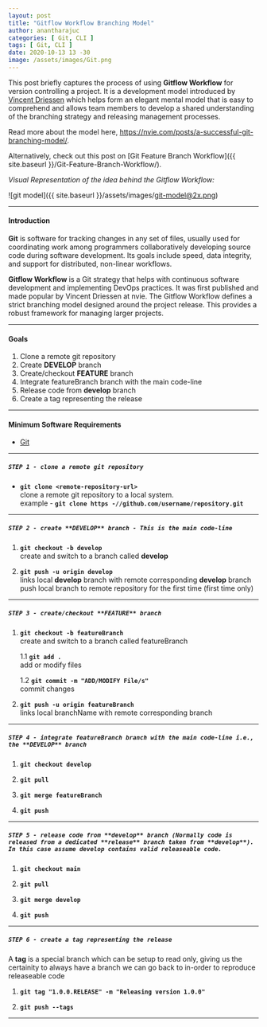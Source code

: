 ```yaml
---
layout: post
title: "Gitflow Workflow Branching Model"
author: anantharajuc
categories: [ Git, CLI ]
tags: [ Git, CLI ]
date: 2020-10-13 13 -30
image: /assets/images/Git.png
---
```


This post briefly captures the process of using **Gitflow Workflow** for version controlling a project. It is a development model introduced by <a href="https://nvie.com/about/" target="_blank" >Vincent Driessen</a> which helps form an elegant mental model that is easy to comprehend and allows team members to develop a shared understanding of the branching strategy and releasing management processes.

Read more about the model here, <https://nvie.com/posts/a-successful-git-branching-model/>.  

Alternatively, check out this post on [Git Feature Branch Workflow]({{ site.baseurl }}/Git-Feature-Branch-Workflow/).  

*Visual Representation of the idea behind the Gitflow Workflow:* 

![git model]({{ site.baseurl }}/assets/images/git-model@2x.png)

---

#### Introduction

**Git** is software for tracking changes in any set of files, usually used for coordinating work among programmers collaboratively developing source code during software development. Its goals include speed, data integrity, and support for distributed, non-linear workflows.

**Gitflow Workflow** is a Git strategy that helps with continuous software development and implementing DevOps practices. It was first published and made popular by Vincent Driessen at nvie. The Gitflow Workflow defines a strict branching model designed around the project release. This provides a robust framework for managing larger projects.  

---

#### Goals

1. Clone a remote git repository
2. Create **DEVELOP** branch
3. Create/checkout **FEATURE** branch
4. Integrate featureBranch branch with the main code-line
5. Release code from **develop** branch
6. Create a tag representing the release

---

#### Minimum Software Requirements

- [Git](https://git-scm.com/)

---

##### **`STEP 1 - clone a remote git repository`**  

*	**`git clone <remote-repository-url>`**  
clone a remote git repository to a local system.  
example - **`git clone https -//github.com/username/repository.git`**

---

##### **`STEP 2 - create **DEVELOP** branch - This is the main code-line`**  

1. **`git checkout -b develop`**  
create and switch to a branch called **develop**

2. **`git push -u origin develop`**  
links local **develop** branch with remote corresponding **develop** branch  
push local branch to remote repository for the first time (first time only)

---

##### **`STEP 3 - create/checkout **FEATURE** branch`**   

1. **`git checkout -b featureBranch`**  
create and switch to a branch called featureBranch

	1.1 **`git add .`**  
	add or modify files  

	1.2 **`git commit -m "ADD/MODIFY File/s"`**  
	commit changes

2. **`git push -u origin featureBranch`**  
links local branchName with remote corresponding branch

---

##### **`STEP 4 - integrate featureBranch branch with the main code-line i.e., the **DEVELOP** branch`**  
 
1. **`git checkout develop`**

2. **`git pull`**

3. **`git merge featureBranch`**

4. **`git push`**

---

##### **`STEP 5 - release code from **develop** branch (Normally code is released from a dedicated **release** branch taken from **develop**). In this case assume develop contains valid releaseable code.`**  

1. **`git checkout main`**

2. **`git pull`**

3. **`git merge develop`**

4. **`git push`**

---

##### **`STEP 6 - create a tag representing the release`**  

A **tag** is a special branch which can be setup to read only, giving us the certainity to always have a branch we can go back to in-order to reproduce releaseable code

1. **`git tag "1.0.0.RELEASE" -m "Releasing version 1.0.0"`**

2. **`git push --tags`**

---